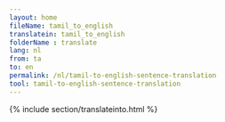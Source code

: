 ```yaml
---
layout: home
fileName: tamil_to_english
translatein: tamil_to_english
folderName : translate
lang: nl
from: ta
to: en
permalink: /nl/tamil-to-english-sentence-translation
tool: tamil-to-english-sentence-translation
---
```

{% include section/translateinto.html %}
